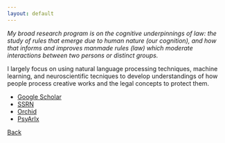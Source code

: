```yaml
---
layout: default
---
```


_My broad research program is on the cognitive underpinnings of law: the study of rules that emerge due to human nature (our cognition), and how that informs and improves manmade rules (law) which moderate interactions between two persons or distinct groups._

I largely focus on using natural language processing techniques, machine learning, and neuroscientific tecniques to develop understandings of how people process creative works and the legal concepts to protect them. 

- [Google Scholar](https://scholar.google.com/citations?user=CPzEFYsAAAAJ&hl=en)
- [SSRN](https://papers.ssrn.com/sol3/cf_dev/AbsByAuth.cfm?per_id=3043988)
- [Orchid](https://orcid.org/0000-0003-0362-759X)
- [PsyArIx](https://osf.io/3gwrh/)

[Back](./)

